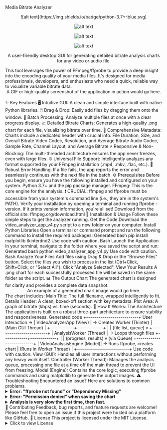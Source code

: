 Media Bitrate Analyzer
<div align="center">
![alt text](https://img.shields.io/badge/python-3.7+-blue.svg)

![alt text](https://img.shields.io/badge/license-MIT-green.svg)

![alt text](https://img.shields.io/badge/platform-windows%20%7C%20macos%20%7C%20linux-lightgrey.svg)

![alt text](https://img.shields.io/badge/built%20with-Tkinter%20%26%20Matplotlib-orange.svg)

A user-friendly desktop GUI for generating detailed bitrate analysis charts for any video or audio file.
</div>
This tool leverages the power of FFmpeg/ffprobe to provide a deep insight into the encoding quality of your media files. It's designed for media professionals, developers, and enthusiasts who need a quick, reliable way to visualize variable bitrate data.
<br>
<div align="center">
A GIF or high-quality screenshot of the application in action would go here.
</div>
<br>
✨ Key Features
🖥️ Intuitive GUI: A clean and simple interface built with native Python libraries.
🖱️ Drag & Drop: Easily add files by dragging them onto the window.
📂 Batch Processing: Analyze multiple files at once with a clear progress display.
📈 Detailed Bitrate Charts: Generates a high-quality .png chart for each file, visualizing bitrate over time.
📝 Comprehensive Metadata: Charts include a dedicated header with crucial info:
File Duration, Size, and Overall Bitrate
Video Codec, Resolution, and Average Bitrate
Audio Codec, Sample Rate, Channel Layout, and Average Bitrate
⚡ Responsive & Non-Blocking: The multi-threaded architecture ensures the app never freezes, even with large files.
🌐 Universal File Support: Intelligently analyzes any format supported by your FFmpeg installation (.mp4, .mkv, .flac, etc.).
💪 Robust Error Handling: If a file fails, the app reports the error and seamlessly continues with the next file in the batch.
⚙️ Prerequisites
Before you begin, ensure you have the following installed and configured on your system.
Python 3.7+ and the pip package manager.
FFmpeg: This is the core engine for the analysis.
❗️ CRUCIAL: ffmpeg and ffprobe must be accessible from your system's command line (i.e., they are in the system's PATH).
Verify your installation by opening a terminal and running ffprobe -version. If it prints version information, you're all set!
Download from the official site: ffmpeg.org/download.html
🚀 Installation & Usage
Follow these simple steps to get the analyzer running.
Get the Code
Download the video_analyzer_app_v4.py script to a new folder on your computer.
Install Python Libraries
Open a terminal or command prompt and run the following command to install the required packages:
Generated bash
pip install matplotlib tkinterdnd2
Use code with caution.
Bash
Launch the Application
In your terminal, navigate to the folder where you saved the script and run:
Generated bash
python video_analyzer_app_v4.py
Use code with caution.
Bash
Analyze Your Files
Add files using Drag & Drop or the "Browse Files" button.
Select the files you wish to process in the list (Ctrl+Click, Shift+Click, or "Select All").
Click "Analyze Selected".
View Your Results
A .png chart for each successfully processed file will be saved in the same folder as the script.
📊 The Output Chart
The generated chart is designed for clarity and provides a complete data snapshot.
<div align="center">
An example of a generated chart image would go here.
</div>
The chart includes:
Main Title: The full filename, wrapped intelligently to fit.
Details Header: A clean, boxed-off section with key metadata.
Plot Area: A graph of bitrate (kbps) vs. time (seconds).
🔧 How It Works: The Architecture
The application is built on a robust three-part architecture to ensure stability and responsiveness.
Generated code
+--------------------------+
User Interaction -> |  VideoAnalyzerApp (View) | -> Creates Worker
(Tkinter)         |  (Main GUI Thread)       |
                  +------------+-------------+
                               |
                               | (file list, queue)
                               v
                  +--------------------------+
                  |  AnalysisWorker (Thread) | -> Loops through files
                  +------------+-------------+
                               |
                               | (progress, results)
                               v (via Queue)
                  +--------------------------+
                  | VideoAnalysisEngine (Model)| -> Runs ffprobe, creates chart
                  |  (Runs in Worker Thread) |
                  +--------------------------+
Use code with caution.
View (GUI): Handles all user interactions without performing any heavy work itself.
Controller (Worker Thread): Manages the analysis queue, processing one file at a time off the main thread to prevent the UI from freezing.
Model (Engine): Contains the core logic, executing ffprobe commands and using matplotlib to generate the output images.
⚠️ Troubleshooting
Encountered an issue? Here are solutions to common problems.
<details>
<summary><strong>Error: "ffprobe not found" or "Dependency Missing"</strong></summary>
Problem: The script cannot find the ffprobe executable.
Solution: You must add the directory containing ffmpeg.exe and ffprobe.exe to your system's PATH environment variable.
Windows: Search for "Edit the system environment variables", click "Environment Variables...", select the "Path" variable under "System variables", click "Edit...", "New", and paste the path to your FFmpeg bin folder (e.g., C:\ffmpeg\bin). Restart your terminal.
macOS/Linux: Edit your shell profile file (e.g., ~/.zshrc, ~/.bash_profile) and add the line: export PATH="/path/to/your/ffmpeg/bin:$PATH". Save the file and restart your terminal or run source ~/.zshrc.
</details>
<details>
<summary><strong>Error: "Permission denied" when saving the chart</strong></summary>
Problem: The script does not have permission to write files in its current location.
Solution: Make sure you are running the script from a directory where you have write permissions (e.g., your Desktop or Documents folder). Avoid running it from protected locations like C:\Program Files.
</details>
<details>
<summary><strong>Analysis is very slow the first time, then fast.</strong></summary>
Observation: The first file takes a long time, but analyzing it again is almost instant.
Explanation: This is normal and is due to File System Caching. The first time, your computer reads the file from the slow disk. Your operating system then keeps a copy in fast RAM. Subsequent analyses read from RAM, which is much faster. This is not a bug, but a feature of modern operating systems.
</details>
🤝 Contributing
Feedback, bug reports, and feature requests are welcome! Please feel free to open an issue if this project were hosted on a platform like GitHub.
📜 License
This project is licensed under the MIT License.
<details>
<summary>Click to view License</summary>
Generated code
MIT License

Copyright (c) 2023 [Your Name or Organization]

Permission is hereby granted, free of charge, to any person obtaining a copy
of this software and associated documentation files (the "Software"), to deal
in the Software without restriction, including without limitation the rights
to use, copy, modify, merge, publish, distribute, sublicense, and/or sell
copies of the Software, and to permit persons to whom the Software is
furnished to do so, subject to the following conditions:

The above copyright notice and this permission notice shall be included in all
copies or substantial portions of the Software.

THE SOFTWARE IS PROVIDED "AS IS", WITHOUT WARRANTY OF ANY KIND, EXPRESS OR
IMPLIED, INCLUDING BUT NOT LIMITED TO THE WARRANTIES OF MERCHANTABILITY,
FITNESS FOR A PARTICULAR PURPOSE AND NONINFRINGEMENT. IN NO EVENT SHALL THE
AUTHORS OR COPYRIGHT HOLDERS BE LIABLE FOR ANY CLAIM, DAMAGES OR OTHER
LIABILITY, WHETHER IN AN ACTION OF CONTRACT, TORT OR OTHERWISE, ARISING FROM,
OUT OF OR IN CONNECTION WITH THE SOFTWARE OR THE USE OR OTHER DEALINGS IN THE
SOFTWARE.
Use code with caution.
</details>
